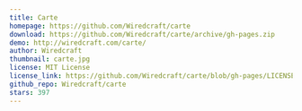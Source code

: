 ```yaml
---
title: Carte
homepage: https://github.com/Wiredcraft/carte
download: https://github.com/Wiredcraft/carte/archive/gh-pages.zip
demo: http://wiredcraft.com/carte/
author: Wiredcraft
thumbnail: carte.jpg
license: MIT License
license_link: https://github.com/Wiredcraft/carte/blob/gh-pages/LICENSE.md
github_repo: Wiredcraft/carte
stars: 397
---
```

